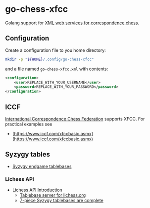 # go-chess-xfcc

Golang support for [XML web services for correspondence chess](https://www.bennedik.de/xfcc/).

## Configuration

Create a configuration file to you home directory:

```bash
mkdir -p "${HOME}/.config/go-chess-xfcc"
```

and a file named `go-chess-xfcc.xml` with contents:

```xml
<configuration>
	<user>REPLACE_WITH_YOUR_USERNAME</user>
	<password>REPLACE_WITH_YOUR_PASSWORD</password>
</configuration>
```

## ICCF

[International Correspondence Chess Federation](https://www.iccf.com/) supports XFCC. For practical examples see

- [https://www.iccf.com/xfccbasic.asmx](https://www.iccf.com/xfccbasic.asmx)

## Syzygy tables

- [Syzygy endgame tablebases](https://syzygy-tables.info/)

### Lichess API

- [Lichess API Introduction](https://lichess.org/api#section/Introduction)
  - [Tablebase server for lichess.org](https://github.com/niklasf/lila-tablebase)
  - [7-piece Syzygy tablebases are complete](https://lichess.org/blog/W3WeMyQAACQAdfAL/7-piece-syzygy-tablebases-are-complete)
